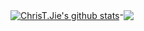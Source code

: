 <a href="https://github.com/ChrisTJie"><img align="center" src="https://github-readme-stats.vercel.app/api?username=ChrisTJie&count_private=true&show_icons=true&theme=github_dark" alt="ChrisT.Jie's github stats" /></a>-<a href="https://github.com/ChrisTJie"><img align="center" src="https://github-readme-stats.vercel.app/api/top-langs/?username=ChrisTJie&layout=compact&theme=github_dark" /></a>

<!--
### Hi there 👋

**ChrisTJie/ChrisTJie** is a ✨ _special_ ✨ repository because its `README.md` (this file) appears on your GitHub profile.

Here are some ideas to get you started:

- 🔭 I’m currently working on ...
- 🌱 I’m currently learning ...
- 👯 I’m looking to collaborate on ...
- 🤔 I’m looking for help with ...
- 💬 Ask me about ...
- 📫 How to reach me: ...
- 😄 Pronouns: ...
- ⚡ Fun fact: ...
-->
